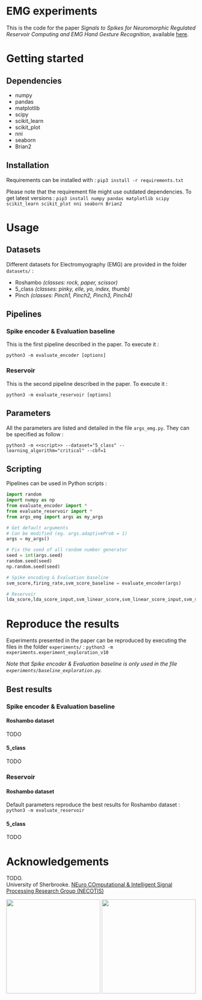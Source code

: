 # EMG experiments

This is the code for the paper *Signals to Spikes for Neuromorphic Regulated Reservoir Computing and EMG Hand Gesture Recognition*, available [here](https://arxiv.org/pdf/2106.11169.pdf).


# Getting started

## Dependencies
- numpy
- pandas
- matplotlib
- scipy
- scikit_learn
- scikit_plot
- nni
- seaborn
- Brian2

## Installation
Requirements can be installed with : ```pip3 install -r requirements.txt```
  
Please note that the requirement file might use outdated dependencies. To get latest versions : ```pip3 install numpy pandas matplotlib scipy scikit_learn scikit_plot nni seaborn Brian2```


# Usage

## Datasets
Different datasets for Electromyography (EMG) are provided in the folder `datasets/` :
- Roshambo *(classes: rock, paper, scissor)*
- 5_class *(classes: pinky, elle, yo, index, thumb)*
- Pinch *(classes: Pinch1, Pinch2, Pinch3, Pinch4)*

## Pipelines
### Spike encoder & Evaluation baseline 
This is the first pipeline described in the paper. To execute it : 
```
python3 -m evaluate_encoder [options]
```
### Reservoir
This is the second pipeline described in the paper. To execute it :
```
python3 -m evaluate_reservoir [options] 
```

## Parameters
All the parameters are listed and detailed in the file `args_emg.py`. They can be specified as follow : 
```
python3 -m <<script>> --dataset="5_class" --learning_algorithm="critical" --cbf=1
```

## Scripting
Pipelines can be used in Python scripts :
```python
import random
import numpy as np
from evaluate_encoder import *
from evaluate_reservoir import *
from args_emg import args as my_args

# Get default arguments 
# Can be modified (eg. args.adaptiveProb = 1)
args = my_args()

# Fix the seed of all random number generator
seed = int(args.seed)
random.seed(seed)
np.random.seed(seed)

# Spike encoding & Evaluation baseline
svm_score,firing_rate,svm_score_baseline = evaluate_encoder(args)

# Reservoir 
lda_score,lda_score_input,svm_linear_score,svm_linear_score_input,svm_score,svm_score_input,firing_rate,nbsynapses,nbneurons = evaluate_reservoir(args)
```


# Reproduce the results

Experiments presented in the paper can be reproduced by executing the files in the folder `experiments/` :
```python3 -m experiments.experiment_exploration_v10```

*Note that Spike encoder & Evaluation baseline is only used in the file `experiments/baseline_exploration.py`.*

## Best results 
### Spike encoder & Evaluation baseline
#### Roshambo dataset
TODO
#### 5_class
TODO
### Reservoir
#### Roshambo dataset
Default parameters reproduce the best results for Roshambo dataset : `python3 -m evaluate_reservoir`
#### 5_class
TODO


# Acknowledgements 
TODO.  
University of Sherbrooke. [NEuro COmputational & Intelligent Signal Processing Research Group (NECOTIS)](http://www.gel.usherbrooke.ca/necotis/)

<img src="data/necotis.png" width="250" /> <img src="data/UdeS.jpg" width="250" />
